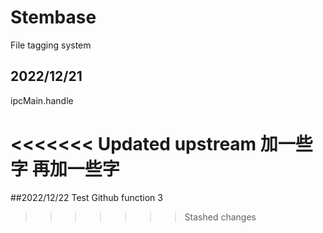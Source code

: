 # Stembase
 File tagging system

 ## 2022/12/21
 ipcMain.handle

<<<<<<< Updated upstream
加一些字
再加一些字
=======
 ##2022/12/22
 Test Github function 3
>>>>>>> Stashed changes
